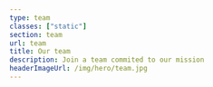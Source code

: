```yaml
---
type: team
classes: ["static"]
section: team
url: team
title: Our team
description: Join a team commited to our mission
headerImageUrl: /img/hero/team.jpg
---
```

